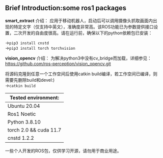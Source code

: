 ## Brief Introduction:some ros1 packages

**smart_extract** 介绍：
  应用于移动机器人，启动后可以调用摄像头抓取画面内出现的特定文字（仅支持中英文），准确度非常高。该ROS功能已为参数提供接口设置，二次开发的自由度很高。请在运行前，确保以下的python依赖包已安装：

->`pip3 install cnstd`<br/>->`pip3 install torch torchvision`


**vision_opencv** 介绍：
  为解决python3中没有cv_bridge而加载，详细参见：https://github.com/ros-perception/vision_opencv.git

将源码克隆到任意一个工作空间后使用catkin build编译，若工作空间已编译，则需要先删除build和devel:)<br/>->`catkin build`

|Tested environment:|
|------------------|
|Ubuntu 20.04|
|Ros1 Noetic|
|Python 3.8.10|
|torch 2.0 && cuda 11.7|
|cnstd 1.2.2|

一些个人开发的ROS包，仅供学习开源，请勿用于商业用途。
